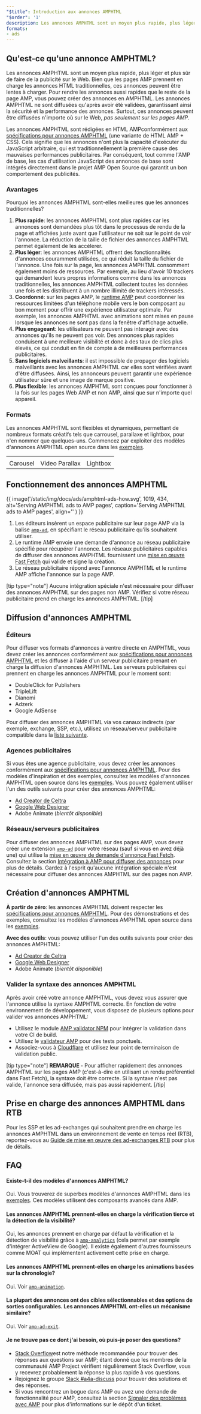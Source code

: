 ```yaml
---
"$title": Introduction aux annonces AMPHTML
"$order": '1'
description: Les annonces AMPHTML sont un moyen plus rapide, plus léger et plus sûr de faire de la publicité sur le Web. Bien que les pages AMP prennent en charge les annonces HTML traditionnelles, ces annonces peuvent être lentes à charger.
formats:
- ads
---
```


## Qu'est-ce qu'une annonce AMPHTML?

Les annonces AMPHTML sont un moyen plus rapide, plus léger et plus sûr de faire de la publicité sur le Web. Bien que les pages AMP prennent en charge les annonces HTML traditionnelles, ces annonces peuvent être lentes à charger. Pour rendre les annonces aussi rapides que le reste de la page AMP, vous pouvez créer des annonces en AMPHTML. Les annonces AMPHTML ne sont diffusées qu'après avoir été validées, garantissant ainsi la sécurité et la performance des annonces. Surtout, ces annonces peuvent être diffusées n'importe où sur le Web, *pas seulement sur les pages AMP*.

Les annonces AMPHTML sont rédigées en HTML AMPconformément aux [spécifications pour annonces AMPHTML](a4a_spec.md) (une variante de HTML AMP + CSS). Cela signifie que les annonces n'ont plus la capacité d'exécuter du JavaScript arbitraire, qui est traditionnellement la première cause des mauvaises performances publicitaires. Par conséquent, tout comme l'AMP de base, les cas d'utilisation JavaScript des annonces de base sont intégrés directement dans le projet AMP Open Source qui garantit un bon comportement des publicités.

### Avantages

Pourquoi les annonces AMPHTML sont-elles meilleures que les annonces traditionnelles?

1. **Plus rapide**: les annonces AMPHTML sont plus rapides car les annonces sont demandées plus tôt dans le processus de rendu de la page et affichées juste avant que l'utilisateur ne soit sur le point de voir l'annonce. La réduction de la taille de fichier des annonces AMPHTML permet également de les accélerer.
2. **Plus léger**: les annonces AMPHTML offrent des fonctionnalités d'annonces couramment utilisées, ce qui réduit la taille du fichier de l'annonce. Une fois sur la page, les annonces AMPHTML consomment également moins de ressources. Par exemple, au lieu d'avoir 10 trackers qui demandent leurs propres informations comme dans les annonces traditionnelles, les annonces AMPHTML collectent toutes les données une fois et les distribuent à un nombre illimité de trackers intéressés.
3. **Coordonné**: sur les pages AMP, le [runtime AMP](spec/amphtml.md#amp-runtime) peut coordonner les ressources limitées d'un téléphone mobile vers le bon composant au bon moment pour offrir une expérience utilisateur optimale. Par exemple, les annonces AMPHTML avec animations sont mises en pause lorsque les annonces ne sont pas dans la fenêtre d'affichage actuelle.
4. **Plus engageant**: les utilisateurs ne peuvent pas interagir avec des annonces qu'ils ne peuvent pas voir. Des annonces plus rapides conduisent à une meilleure visibilité et donc à des taux de clics plus élevés, ce qui conduit en fin de compte à de meilleures performances publicitaires.
5. **Sans logiciels malveillants**: il est impossible de propager des logiciels malveillants avec les annonces AMPHTML car elles sont vérifiées avant d'être diffusées. Ainsi, les annonceurs peuvent garantir une expérience utilisateur sûre et une image de marque positive.
6. **Plus flexible**: les annonces AMPHTML sont conçues pour fonctionner à la fois sur les pages Web AMP et non AMP, ainsi que sur n'importe quel appareil.

### Formats

Les annonces AMPHTML sont flexibles et dynamiques, permettant de nombreux formats créatifs tels que carrousel, parallaxe et lightbox, pour n'en nommer que quelques-uns. Commencez par exploiter des modèles d'annonces AMPHTML open source dans les [exemples](../../../documentation/examples/index.html).

<table class="nocolor">
  <tr>
    <td class="col-thirty"><amp-anim width="410" height="731" layout="responsive" src="/static/img/docs/ads/amp-ad-01-carousel.gif">
    </amp-anim></td>
    <td class="col-thirty"><amp-anim width="410" height="731" layout="responsive" src="/static/img/docs/ads/amp-ad-02-video-parallax.gif">
    </amp-anim></td>
    <td class="col-thirty"><amp-anim width="410" height="731" layout="responsive" src="/static/img/docs/ads/amp-ad-03-lightbox.gif">
    </amp-anim></td>
  </tr>
  <tr>
    <td>Carousel</td>
    <td>Video Parallax</td>
    <td>Lightbox</td>
  </tr>
</table>

## Fonctionnement des annonces AMPHTML

{{ image('/static/img/docs/ads/amphtml-ads-how.svg', 1019, 434, alt='Serving AMPHTML ads to AMP pages', caption='Serving AMPHTML ads to AMP pages', align='' ) }}

1. Les éditeurs insèrent un espace publicitaire sur leur page AMP via la balise [`amp-ad`](../../../documentation/components/reference/amp-ad.md), en spécifiant le réseau publicitaire qu'ils souhaitent utiliser.
2. Le runtime AMP envoie une demande d'annonce au réseau publicitaire spécifié pour récupérer l'annonce. Les réseaux publicitaires capables de diffuser des annonces AMPHTML fournissent une [mise en œuvre Fast Fetch](https://github.com/ampproject/amphtml/blob/master/ads/google/a4a/docs/Network-Impl-Guide.md) qui valide et signe la création.
3. Le réseau publicitaire répond avec l'annonce AMPHTML et le runtime AMP affiche l'annonce sur la page AMP.

[tip type="note"] Aucune intégration spéciale n'est nécessaire pour diffuser des annonces AMPHTML sur des pages non AMP. Vérifiez si votre réseau publicitaire prend en charge les annonces AMPHTML. [/tip]

## Diffusion d'annonces AMPHTML

### Éditeurs

Pour diffuser vos formats d'annonces à ventre directe en AMPHTML, vous devez créer les annonces conformément aux [spécifications pour annonces AMPHTML](a4a_spec.md) et les diffuser à l'aide d'un serveur publicitaire prenant en charge la diffusion d'annonces AMPHTML. Les serveurs publicitaires qui prennent en charge les annonces AMPHTML pour le moment sont:

- DoubleClick for Publishers
- TripleLift
- Dianomi
- Adzerk
- Google AdSense

Pour diffuser des annonces AMPHTML via vos canaux indirects (par exemple, exchange, SSP, etc.), utilisez un réseau/serveur publicitaire compatible dans la [liste suivante](../../../documentation/guides-and-tutorials/develop/monetization/ads_vendors.md).

### Agences publicitaires

Si vous êtes une agence publicitaire, vous devez créer les annonces conformément aux [spécifications pour annonces AMPHTML](a4a_spec.md). Pour des modèles d'inspiration et des exemples, consultez les modèles d'annonces AMPHTML open source dans les [exemples](../../../documentation/examples/index.html). Vous pouvez également utiliser l'un des outils suivants pour créer des annonces AMPHTML:

- [Ad Creator de Celtra](http://www.prnewswire.com/news-releases/celtra-partners-with-the-amp-project-showcases-amp-ad-creation-at-google-io-event-300459514.html)
- [Google Web Designer](https://support.google.com/webdesigner/answer/7529856)
- Adobe Animate (*bientôt disponible*)

### Réseaux/serveurs publicitaires

Pour diffuser des annonces AMPHTML sur des pages AMP, vous devez créer une extension [`amp-ad`](../../../documentation/components/reference/amp-ad.md) pour votre réseau (sauf si vous en avez déjà une) qui utilise la [mise en œuvre de demande d'annonce Fast Fetch](https://github.com/ampproject/amphtml/blob/master/ads/google/a4a/docs/Network-Impl-Guide.md). Consultez la section [Intégration à AMP pour diffuser des annonces](../../../documentation/guides-and-tutorials/contribute/adnetwork_integration.md) pour plus de détails. Gardez à l'esprit qu'aucune intégration spéciale n'est nécessaire pour diffuser des annonces AMPHTML sur des pages non AMP.

## Création d'annonces AMPHTML

**À partir de zéro**: les annonces AMPHTML doivent respecter les [spécifications pour annonces AMPHTML](a4a_spec.md). Pour des démonstrations et des exemples, consultez les modèles d'annonces AMPHTML open source dans les [exemples](../../../documentation/examples/documentation/amp-ad.html).

**Avec des outils**: vous pouvez utiliser l'un des outils suivants pour créer des annonces AMPHTML:

- [Ad Creator de Celtra](http://www.prnewswire.com/news-releases/celtra-partners-with-the-amp-project-showcases-amp-ad-creation-at-google-io-event-300459514.html)
- [Google Web Designer](https://support.google.com/webdesigner/answer/7529856)
- Adobe Animate (*bientôt disponible*)

### Valider la syntaxe des annonces AMPHTML

Après avoir créé votre annonce AMPHTML, vous devez vous assurer que l'annonce utilise la syntaxe AMPHTML correcte. En fonction de votre environnement de développement, vous disposez de plusieurs options pour valider vos annonces AMPHTML:

- Utilisez le module [AMP validator NPM](https://www.npmjs.com/package/amphtml-validator) pour intégrer la validation dans votre CI de build.
- Utilisez le [validateur AMP](https://validator.ampproject.org/) pour des tests ponctuels.
- Associez-vous à [Cloudflare](https://blog.cloudflare.com/amp-validator-api/) et utilisez leur point de terminaison de validation public.

[tip type="note"] **REMARQUE -** Pour afficher rapidement des annonces AMPHTML sur les pages AMP (c'est-à-dire en utilisant un rendu préférentiel dans Fast Fetch), la syntaxe doit être correcte. Si la syntaxe n'est pas valide, l'annonce sera diffusée, mais pas aussi rapidement. [/tip]

## Prise en charge des annonces AMPHTML dans RTB

Pour les SSP et les ad-exchanges qui souhaitent prendre en charge les annonces AMPHTML dans un environnement de vente en temps réel (RTB), reportez-vous au [Guide de mise en œuvre des ad-exchanges RTB](https://github.com/ampproject/amphtml/blob/master/ads/google/a4a/docs/RTBExchangeGuide.md) pour plus de détails.

## FAQ

#### Existe-t-il des modèles d'annonces AMPHTML?

Oui. Vous trouverez de superbes modèles d'annonces AMPHTML dans les [exemples](../../../documentation/examples/documentation/amp-ad.html). Ces modèles utilisent des composants avancés dans AMP.

#### Les annonces AMPHTML prennent-elles en charge la vérification tierce et la détection de la visibilité?

Oui, les annonces prennent en charge par défaut la vérification et la détection de visibilité grâce à [`amp-analytics`](../../../documentation/components/reference/amp-analytics.md) (cela permet par exemple d'intégrer ActiveView de Google). Il existe également d'autres fournisseurs comme MOAT qui implémentent activement cette prise en charge.

#### Les annonces AMPHTML prennent-elles en charge les animations basées sur la chronologie?

Oui. Voir [`amp-animation`](../../../documentation/components/reference/amp-animation.md).

#### La plupart des annonces ont des cibles sélectionnables et des options de sorties configurables. Les annonces AMPHTML ont-elles un mécanisme similaire?

Oui. Voir [`amp-ad-exit`](../../../documentation/components/reference/amp-ad-exit.md).

#### Je ne trouve pas ce dont j'ai besoin, où puis-je poser des questions?

- [Stack Overflow](http://stackoverflow.com/questions/tagged/amp-html)est notre méthode recommandée pour trouver des réponses aux questions sur AMP; étant donné que les membres de la communauté AMP Project vérifient régulièrement Stack Overflow, vous y recevrez probablement la réponse la plus rapide à vos questions.
- Rejoignez le groupe [Slack #a4a-discuss](https://docs.google.com/forms/d/e/1FAIpQLSd83J2IZA6cdR6jPwABGsJE8YL4pkypAbKMGgUZZriU7Qu6Tg/viewform?fbzx=4406980310789882877) pour trouver des solutions et des réponses.
- Si vous rencontrez un bogue dans AMP ou avez une demande de fonctionnalité pour AMP, consultez la section [Signaler des problèmes avec AMP](https://github.com/ampproject/amphtml/blob/master/CONTRIBUTING.md#reporting-issues-with-amp) pour plus d'informations sur le dépôt d'un ticket.
